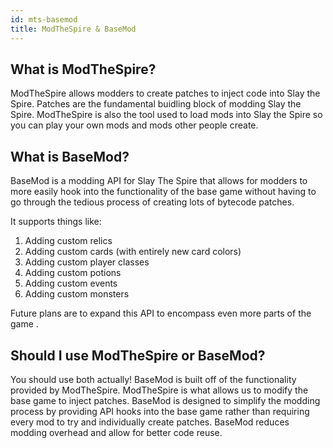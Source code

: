 ```yaml
---
id: mts-basemod
title: ModTheSpire & BaseMod
---
```


## What is ModTheSpire?

ModTheSpire allows modders to create patches to inject code into Slay the Spire. Patches are the fundamental buidling block of modding Slay the Spire. ModTheSpire is also the tool used to load mods into Slay the Spire so you can play your own mods and mods other people create.

## What is BaseMod?

BaseMod is a modding API for Slay The Spire that allows for modders to more easily hook into the functionality of the base game without having to go through the tedious process of creating lots of bytecode patches. 

It supports things like:
1. Adding custom relics
1. Adding custom cards (with entirely new card colors)
1. Adding custom player classes
1. Adding custom potions
1. Adding custom events
1. Adding custom monsters

Future plans are to expand this API to encompass even more parts of the game .

## Should I use ModTheSpire or BaseMod?

You should use both actually! BaseMod is built off of the functionality provided by ModTheSpire. ModTheSpire is what allows us to modify the base game to inject patches. BaseMod is designed to simplify the modding process by providing API hooks into the base game rather than requiring every mod to try and individually create patches. BaseMod reduces modding overhead and allow for better code reuse.